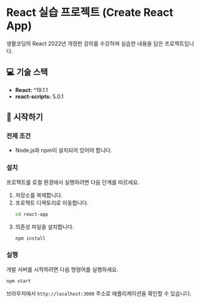 # React 실습 프로젝트 (Create React App)

생활코딩의 React 2022년 개정판 강의를 수강하며 실습한 내용을 담은 프로젝트입니다.

## 💻 기술 스택

- **React:** ^19.1.1
- **react-scripts:** 5.0.1

## 🚀 시작하기

### 전제 조건

- Node.js와 npm이 설치되어 있어야 합니다.

### 설치

프로젝트를 로컬 환경에서 실행하려면 다음 단계를 따르세요.

1.  저장소를 복제합니다.
2.  프로젝트 디렉토리로 이동합니다.
    ```sh
    cd react-app
    ```
3.  의존성 파일을 설치합니다.
    ```sh
    npm install
    ```

### 실행

개발 서버를 시작하려면 다음 명령어를 실행하세요.

```sh
npm start
```

브라우저에서 `http://localhost:3000` 주소로 애플리케이션을 확인할 수 있습니다.